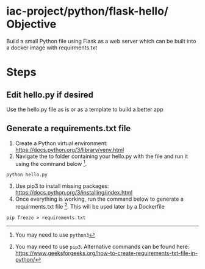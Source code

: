 # iac-project/python/flask-hello/ Objective

Build a small Python file using Flask as a web server which can be built into a docker image with requirments.txt

# Steps
## Edit hello.py if desired
Use the hello.py file as is or as a template to build a better app

## Generate a requirements.txt file
1. Create a Python virtual environment: https://docs.python.org/3/library/venv.html
1. Navigate the to folder containing your hello.py with the file and run it using the command below [^1].
```
python hello.py
```
3. Use pip3 to install missing packages: https://docs.python.org/3/installing/index.html
3. Once everything is working, run the command below to generate a requirments.txt file [^2]. This will be used later by a Dockerfile
```
pip freeze > requirements.txt
```
[^1]: You may need to use `python3`
[^2]: You may need to use `pip3`. Alternative commands can be found here: https://www.geeksforgeeks.org/how-to-create-requirements-txt-file-in-python/

